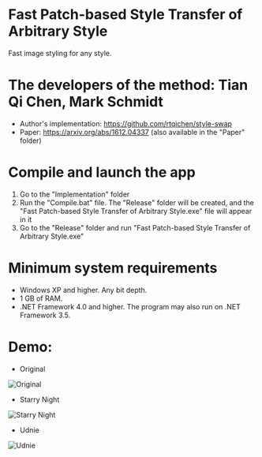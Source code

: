# Fast Patch-based Style Transfer of Arbitrary Style
Fast image styling for any style.

# The developers of the method: Tian Qi Chen, Mark Schmidt
* Author's implementation: https://github.com/rtqichen/style-swap
* Paper: https://arxiv.org/abs/1612.04337 (also available in the "Paper" folder)

# Compile and launch the app
1. Go to the "Implementation" folder
2. Run the "Compile.bat" file. The "Release" folder will be created, and the "Fast Patch-based Style Transfer of Arbitrary Style.exe" file will appear in it
3. Go to the "Release" folder and run "Fast Patch-based Style Transfer of Arbitrary Style.exe"

# Minimum system requirements
* Windows XP and higher. Any bit depth.
* 1 GB of RAM.
* .NET Framework 4.0 and higher. The program may also run on .NET Framework 3.5.

# Demo:

* Original

![Original](https://github.com/ColorfulSoft/StyleTransfer-Colorization-SuperResolution/blob/master/Style%20Transfer/2016.%20Fast%20Patch-based%20Style%20Transfer%20of%20Arbitrary%20Style/Examples/Tubingen.jpg)

* Starry Night

![Starry Night](https://github.com/ColorfulSoft/StyleTransfer-Colorization-SuperResolution/blob/master/Style%20Transfer/2016.%20Fast%20Patch-based%20Style%20Transfer%20of%20Arbitrary%20Style/Examples/Starry_Tubingen.png)


* Udnie

![Udnie](https://github.com/ColorfulSoft/StyleTransfer-Colorization-SuperResolution/blob/master/Style%20Transfer/2016.%20Fast%20Patch-based%20Style%20Transfer%20of%20Arbitrary%20Style/Examples/Udnie_Tubingen.png)
